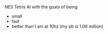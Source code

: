 NES Tetris AI with the goals of being
* small
* fast
* better than I am at 10hz (my pb is 1.06 million)